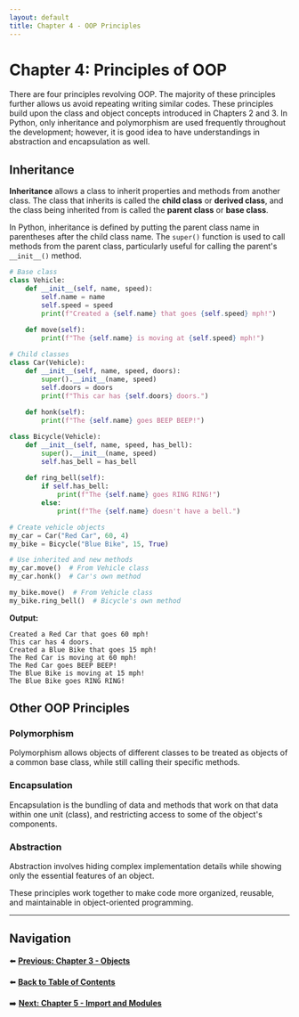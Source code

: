 ```yaml
---
layout: default
title: Chapter 4 - OOP Principles
---
```


# Chapter 4: Principles of OOP

There are four principles revolving OOP. The majority of these principles further allows us avoid repeating writing similar codes. These principles build upon the class and object concepts introduced in Chapters 2 and 3. In Python, only inheritance and polymorphism are used frequently throughout the development; however, it is good idea to have understandings in abstraction and encapsulation as well.

## Inheritance

**Inheritance** allows a class to inherit properties and methods from another class. The class that inherits is called the **child class** or **derived class**, and the class being inherited from is called the **parent class** or **base class**.

In Python, inheritance is defined by putting the parent class name in parentheses after the child class name. The `super()` function is used to call methods from the parent class, particularly useful for calling the parent's `__init__()` method.

```python
# Base class
class Vehicle:
    def __init__(self, name, speed):
        self.name = name
        self.speed = speed
        print(f"Created a {self.name} that goes {self.speed} mph!")
    
    def move(self):
        print(f"The {self.name} is moving at {self.speed} mph!")

# Child classes
class Car(Vehicle):
    def __init__(self, name, speed, doors):
        super().__init__(name, speed)
        self.doors = doors
        print(f"This car has {self.doors} doors.")
    
    def honk(self):
        print(f"The {self.name} goes BEEP BEEP!")

class Bicycle(Vehicle):
    def __init__(self, name, speed, has_bell):
        super().__init__(name, speed)
        self.has_bell = has_bell
    
    def ring_bell(self):
        if self.has_bell:
            print(f"The {self.name} goes RING RING!")
        else:
            print(f"The {self.name} doesn't have a bell.")

# Create vehicle objects
my_car = Car("Red Car", 60, 4)
my_bike = Bicycle("Blue Bike", 15, True)

# Use inherited and new methods
my_car.move()  # From Vehicle class
my_car.honk()  # Car's own method

my_bike.move()  # From Vehicle class
my_bike.ring_bell()  # Bicycle's own method
```

**Output:**
```
Created a Red Car that goes 60 mph!
This car has 4 doors.
Created a Blue Bike that goes 15 mph!
The Red Car is moving at 60 mph!
The Red Car goes BEEP BEEP!
The Blue Bike is moving at 15 mph!
The Blue Bike goes RING RING!
```

## Other OOP Principles

### Polymorphism
Polymorphism allows objects of different classes to be treated as objects of a common base class, while still calling their specific methods.

### Encapsulation
Encapsulation is the bundling of data and methods that work on that data within one unit (class), and restricting access to some of the object's components.

### Abstraction
Abstraction involves hiding complex implementation details while showing only the essential features of an object.

These principles work together to make code more organized, reusable, and maintainable in object-oriented programming.

---

## Navigation

⬅️ **[Previous: Chapter 3 - Objects](chapter-03.md)**

⬅️ **[Back to Table of Contents](table-of-contents.md)**

➡️ **[Next: Chapter 5 - Import and Modules](chapter-05.md)**